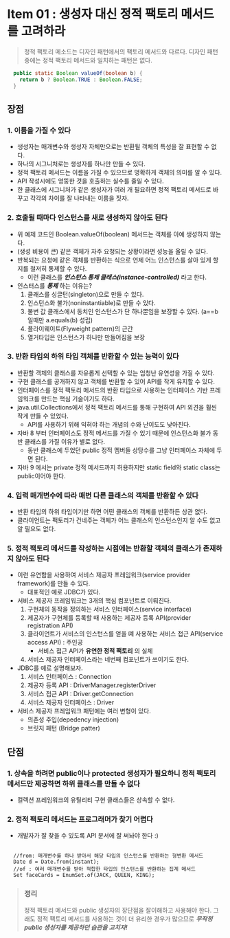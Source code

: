 # Item 01 : 생성자 대신 정적 팩토리 메서드를 고려하라

> 정적 팩토리 메소드는 디자인 패턴에서의 팩토리 메서드와 다르다. 디자인 패턴중에는 정적 팩토리 메서드와 일치하는 패턴은 없다.
  
```java
  public static Boolean valueOf(boolean b) {
    return b ? Boolean.TRUE : Boolean.FALSE;
  }
```

## 장점
  
### 1. 이름을 가질 수 있다  

- 생성자는 매개변수와 생성자 자체만으로는 반환될 객체의 특성을 잘 표현할 수 없다.
- 하나의 시그니처로는 생성자를 하나만 만들 수 있다.
- 정적 팩토리 메서드는 이름을 가질 수 있으므로 명확하게 객체의 의미를 알 수 있다.
- API 작성시에도 엉뚱한 것을 호출하는 실수를 줄일 수 있다.
- 한 클래스에 시그니처가 같은 생성자가 여러 개 필요하면 정적 팩토리 메서드로 바꾸고 각각의 차이를 잘 나타내는 이름을 짓자.  
  
### 2. 호출될 때마다 인스턴스를 새로 생성하지 않아도 된다  
  
- 위 예제 코드인 Boolean.valueOf(boolean) 메서드는 객체를 아예 생성하지 않는다.
- (생성 비용이 큰) 같은 객체가 자주 요청되는 상황이라면 성능을 올릴 수 있다.
- 반복되는 요청에 같은 객체를 반환하는 식으로 언제 어느 인스턴스를 살아 있게 할지를 철저히 통제할 수 있다.
  - 이런 클래스를 ***인스턴스 통제 클래스(instance-controlled)*** 라고 한다.
- 인스터스를 ***통제*** 하는 이유는?
  1. 클래스를 싱글턴(singleton)으로 만들 수 있다.
  2. 인스턴스화 불가(noninstantiable)로 만들 수 있다.
  3. 불변 값 클래스에서 동치인 인스턴스가 단 하나뿐임을 보장할 수 있다. (a==b 일때만 a.equals(b) 성립)
  4. 플라이웨이트(Flyweight pattern)의 근간
  5. 열거타입은 인스턴스가 하나만 만들어짐을 보장
  
### 3. 반환 타입의 하위 타입 객체를 반환할 수 있는 능력이 있다  
  
- 반환할 객체의 클래스를 자유롭게 선택할 수 있는 엄청난 유연성을 가질 수 있다.
- 구현 클래스를 공개하지 않고 객체를 반환할 수 있어 API를 작게 유지할 수 있다.
- 인터페이스를 정적 팩토리 메서드의 반환 타입으로 사용하는 인터페이스 기반 프레임워크를 만드는 핵심 기술이기도 하다.
- java.util.Collections에서 정적 팩토리 메서드를 통해 구현하여 API 외견을 훨씬 작게 만들 수 있었다.
  - API를 사용하기 위해 익혀야 하는 개념의 수와 난이도도 낮아진다.
- 자바 8 부터 인터페이스도 정적 메서드를 가질 수 있기 때문에 인스턴스화 불가 동반 클래스를 가질 이유가 별로 없다.
  - 동반 클래스에 두었던 public 정적 멤버들 상당수를 그냥 인터페이스 자체에 두면 된다.
- 자바 9 에서는 private 정적 메서드까지 허용하지만 static field와 static class는 public이어야 한다.

### 4. 입력 매개변수에 따라 매번 다른 클래스의 객체를 반환할 수 있다  
  
- 반환 타입의 하위 타입이기만 하면 어떤 클래스의 객체를 반환하든 상관 없다.
- 클라이언트는 팩토리가 건네주는 객체가 어느 클래스의 인스턴스인지 알 수도 없고 알 필요도 없다.  

### 5. 정적 팩토리 메서드를 작성하는 시점에는 반환할 객체의 클래스가 존재하지 않아도 된다
  
- 이런 유연함을 사용하여 서비스 제공자 프레임워크(service provider framework)를 만들 수 있다.
  - 대표적인 예로 JDBC가 있다.
- 서비스 제공자 프레임워크는 3개의 핵심 컴포넌트로 이뤄진다.
  1. 구현체의 동작을 정의하는 서비스 인터페이스(service interface)
  2. 제공자가 구현체를 등록할 때 사용하는 제공자 등록 API(provider registration API)
  3. 클라이언트가 서비스의 인스턴스를 얻을 뗴 사용하는 서비스 접근 API(service access API) : 주인공
      - 서비스 접근 API가  __유연한 정적 팩토리__ 의 실체
  4. 서비스 제공자 인터페이스라는 네번째 컴포넌트가 쓰이기도 한다.  
- JDBC를 예로 설명해보자.
  1. 서비스 인터페이스 : Connection
  2. 제공자 등록 API : DriverManager.registerDriver
  3. 서비스 접근 API : Driver.getConnection
  4. 서비스 제공자 인터페이스 : Driver
- 서비스 제공자 프레임워크 패턴에는 여러 변형이 있다.
  - 의존성 주입(depedency injection)
  - 브릿지 패턴 (Bridge patter)

## 단점

### 1. 상속을 하려면 public이나 protected 생성자가 필요하니 정적 팩토리 메서드만 제공하면 하위 클래스를 만들 수 없다

- 컬렉션 프레임워크의 유틸리티 구현 클래스들은 상속할 수 없다.

### 2. 정적 팩토리 메서드는 프로그래머가 찾기 어렵다

- 개발자가 잘 찾을 수 있도록 API 문서에 잘 써놔야 한다 :)
<pre><code>
  //from: 매개변수를 하나 받아서 해당 타입의 인스턴스를 반환하는 형변환 메서드
  Date d = Date.from(instant);
  //of : 여러 매개변수를 받아 적합한 타입의 인스턴스를 반환하는 집계 메서드
  Set<Rank> faceCards = EnumSet.of(JACK, QUEEN, KING);
</code></pre>

> ### 정리
> 정적 팩토리 메서드와 public 생성자의 장단점을 잘이해하고 사용해야 한다.
> 그래도 정적 팩토리 메서드를 사용하는 것이 더 유리한 경우가 많으므로 ***무작정 public 생성자를 제공하던 습관을 고치자!***
